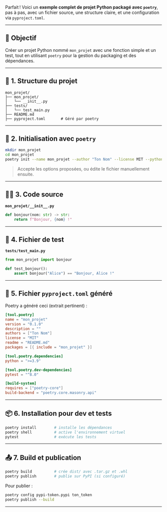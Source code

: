 Parfait ! Voici un **exemple complet de projet Python packagé avec `poetry`**, pas à pas, avec un fichier source, une structure claire, et une configuration via `pyproject.toml`.

---

## 🎯 Objectif

Créer un projet Python nommé `mon_projet` avec une fonction simple et un test, tout en utilisant `poetry` pour la gestion du packaging et des dépendances.

---

## 🧱 1. Structure du projet

```
mon_projet/
├── mon_projet/
│   └── __init__.py
├── tests/
│   └── test_main.py
├── README.md
├── pyproject.toml       # Géré par poetry
```

---

## 🚀 2. Initialisation avec `poetry`

```bash
mkdir mon_projet
cd mon_projet
poetry init --name mon_projet --author "Ton Nom" --license MIT --python ">=3.9" --dependency pytest
```

> Accepte les options proposées, ou édite le fichier manuellement ensuite.

---

## 🧑‍💻 3. Code source

**`mon_projet/__init__.py`**

```python
def bonjour(nom: str) -> str:
    return f"Bonjour, {nom} !"
```

---

## 🧪 4. Fichier de test

**`tests/test_main.py`**

```python
from mon_projet import bonjour

def test_bonjour():
    assert bonjour("Alice") == "Bonjour, Alice !"
```

---

## 📝 5. Fichier `pyproject.toml` généré

Poetry a généré ceci (extrait pertinent) :

```toml
[tool.poetry]
name = "mon_projet"
version = "0.1.0"
description = ""
authors = ["Ton Nom"]
license = "MIT"
readme = "README.md"
packages = [{ include = "mon_projet" }]

[tool.poetry.dependencies]
python = ">=3.9"

[tool.poetry.dev-dependencies]
pytest = "^8.0"

[build-system]
requires = ["poetry-core"]
build-backend = "poetry.core.masonry.api"
```

---

## 📦 6. Installation pour dev et tests

```bash
poetry install        # installe les dépendances
poetry shell          # active l'environnement virtuel
pytest                # exécute les tests
```

---

## 📤 7. Build et publication

```bash
poetry build          # crée dist/ avec .tar.gz et .whl
poetry publish        # publie sur PyPI (si configuré)
```

Pour publier :
```bash
poetry config pypi-token.pypi ton_token
poetry publish --build
```

---
